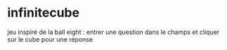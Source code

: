 # infinitecube
jeu inspiré de la ball eight : entrer une question dans le champs et cliquer sur le cube pour une réponse
